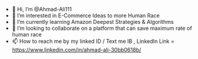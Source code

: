 - 👋 Hi, I’m @Ahmad-Ali111
- 👀 I’m interested in E-Commerce Ideas to more Human Race
- 🌱 I’m currently learning Amazon Deepest Strategies & Algorithms
- 💞️ I’m looking to collaborate on a platform that can save maximum rate of human race
- 📫 How to reach me by my linked ID / Text me IB , LinkedIn Link = https://www.linkedin.com/in/ahmad-ali-30bb0618b/

<!---
Ahmad-Ali111/Ahmad-Ali111 is a ✨ special ✨ repository because its `README.md` (this file) appears on your GitHub profile.
You can click the Preview link to take a look at your changes.
--->
